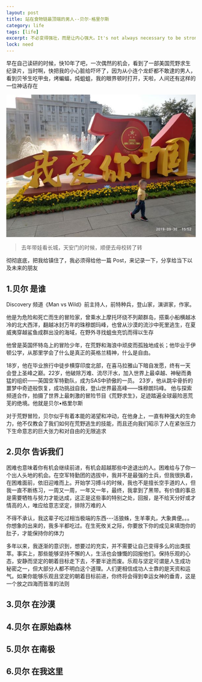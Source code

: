```yaml
---
layout: post
title: 站在食物链最顶端的男人--贝尔·格里尔斯
category: life
tags: [life]
excerpt: 不必变得强壮，而是让内心强大。It's not always necessary to be strong, but to feel strong
lock: need
---
```


早在自己读研的时候，快10年了吧，一次偶然的机会，看到了一部美国荒野求生纪录片，当时啊，快把我的小心脏给吓坏了，因为从小连个龙虾都不敢逮的男人，看到贝爷生吃甲虫，烤蝙蝠，炖蛆蛆，我的眼界顿时打开，天啦，人间还有这样的一位神话存在

![](/assets/images/2020/life/beili01.jpg)
>去年带娃看长城，天安门的时候，顺便去母校转了转

彻彻底底，把我给镇住了，我必须得给他一篇 Post，来记录一下，分享给当下以及未来的朋友

## 1.贝尔 是谁

Discovery 频道《Man vs Wild》前主持人，前特种兵，登山家，演讲家，作家。

他是为危险和死亡而生的冒险家，曾乘水上摩托环绕不列颠群岛，搭乘小船横越冰冷的北大西洋，翻越冰封万年的珠穆朗玛峰，也曾从沙漠的流沙中死里逃生，在夏威夷穿越鲨鱼成群出没的海域，在野外寻找蛆虫充饥而得以生存

他曾是英国怀特岛上的冒险少年，在荒野和海浪中顽皮而孤独地成长；他毕业于伊顿公学，从那里学会了什么是真正的英格兰精神，什么是自由。

18岁，他在毕业旅行中徒步横穿印度北部，在喜马拉雅山下暗自发愿，终有一天会登上圣峰之巅。22岁，他破除万难、流尽汗水，加入世界上最卓越、神秘而勇猛的组织——英国空军特勤队，成为SAS中骄傲的一员。
23岁，他从跳伞骨折的噩梦中奇迹般恢复，成功挑战自我，登山世界最高峰——珠穆朗玛峰。
他与探索频道合作，拍摄了世界上最刺激的冒险节目《荒野求生》，足迹踏遍全球最险恶荒芜的绝境。他就是贝尔•格里尔斯

对于荒野冒险，贝尔似乎有着本能的渴望和冲动，在他身上，一直有种强大的生命力，他不仅教会了我们如何在荒野逃生的技能，而且还向我们昭示了人在紧张压力下生命意志的巨大张力和对自由的无限追求


## 2.贝尔 告诉我们

困难也意味着你有机会继续前进，有机会超越那些中途退出的人。困难给与了你一个出人头地的机会。在空军特勤团的选拔中，我并不是最强的士兵，但我很执着，在困难面前，依旧迎难而上。开始学习搏斗的时候，我也不是擅长空手道的人，但我一直不断练习，一周又一周，一年又一年，最终，我拿到了黑带。有价值的事总是需要牺牲与努力才能达成，这正是这些事的特别之处，回报，是不给天分好或才情高的人，唯应给意志坚定，排除万难的人

不得不承认，我这辈子吃过相当极端的东西---活狼蛛，生羊睾丸，大象粪便。。。你想象的出来的，我多半都吃过。在生死攸关之际，你要放下你的成见来填饱你的肚子，才能保持你的体力

多年以来，我逐渐的意识到，想要过的充实，并不需要让自己变得多么的出类拔萃。事实上，那些能够坚持不懈的人，生活也会慷慨的回报他们。保持乐观的心态，安静而坚定的朝着目标走下去，不要半途而废。乐观与坚定可谓是人生成功 秘密之一，但大部分人都不明白这个道理。人们更相信成功人士靠的是天资和运气。如果你能够乐观且坚定的朝着目标前进，你终将会得到幸运女神的垂青，这是一个放之四海而皆准的法则

## 3.贝尔 在沙漠
## 4.贝尔 在原始森林
## 5.贝尔 在南极
## 6.贝尔 在我这里


